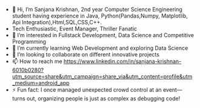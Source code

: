 - 👋 Hi, I’m Sanjana Krishnan, 2nd year Computer Science Engineering student having experience in Java, Python(Pandas,Numpy, Matplotlib, Api Integration),Html,SQL,CSS,C++.
- Tech Enthusiastic, Event Manager, Thriller Fanatic
- 👀 I’m interested in Fullstack Development, Data Science and Competitive Programming 
- 🌱 I’m currently learning Web Development and exploring Data Science 
- 💞️ I’m looking to collaborate on different innovative projects
- 📫 How to reach me https://www.linkedin.com/in/sanjana-krishnan-6010b0280?utm_source=share&utm_campaign=share_via&utm_content=profile&utm_medium=android_app
- ⚡ Fun fact: I once managed unexpected crowd control at an event—turns out, organizing people is just as complex as debugging code!

<!---
SanKrishnan/SanKrishnan is a ✨ special ✨ repository because its `README.md` (this file) appears on your GitHub profile.
You can click the Preview link to take a look at your changes.
--->
